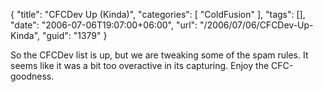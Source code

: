 {
	"title": "CFCDev Up (Kinda)",
	"categories": [
		"ColdFusion"
	],
	"tags": [],
	"date": "2006-07-06T19:07:00+06:00",
	"url": "/2006/07/06/CFCDev-Up-Kinda",
	"guid": "1379"
}

So the CFCDev list is up, but we are tweaking some of the spam rules. It seems like it was a bit too overactive in its capturing. Enjoy the CFC-goodness.